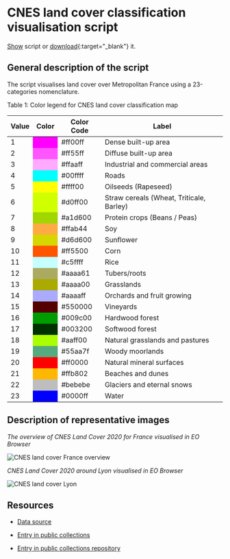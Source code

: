 # CNES land cover classification visualisation script

<a href="#" id='togglescript'>Show</a> script or [download](script.js){:target="_blank"} it.
<div id='script_view' style="display:none">
{% highlight javascript %}
{% include_relative script.js %}
{% endhighlight %}
</div>

## General description of the script
The script visualises land cover over Metropolitan France using a 23-categories nomenclature.

Table 1: Color legend for CNES land cover classification map
<table>
  <thead>
    <tr>
      <th>Value</th>
      <th>Color</th>
      <th>Color Code</th>
      <th>Label</th>
    </tr>
  </thead>
  <tbody>
    <tr>
      <td>1</td>
      <td bgcolor="#ff00ff"></td>
      <td>#ff00ff</td>
      <td>Dense built-up area</td>
    </tr>
    <tr>
      <td>2</td>
      <td bgcolor="#ff55ff"></td>
      <td>#ff55ff</td>
      <td>Diffuse built-up area</td>
    </tr>
    <tr>
      <td>3</td>
      <td bgcolor="#ffaaff"></td>
      <td>#ffaaff</td>
      <td>Industrial and commercial areas</td>
    </tr>
    <tr>
      <td>4</td>
      <td bgcolor="#00ffff"></td>
      <td>#00ffff</td>
      <td>Roads</td>
    </tr>
    <tr>
      <td>5</td>
      <td bgcolor="#ffff00"></td>
      <td>#ffff00</td>
      <td>Oilseeds (Rapeseed)</td>
    </tr>
    <tr>
      <td>6</td>
      <td bgcolor="#d0ff00"></td>
      <td>#d0ff00</td>
      <td>Straw cereals (Wheat, Triticale, Barley)</td>
    </tr>
    <tr>
      <td>7</td>
      <td bgcolor="#a1d600"></td>
      <td>#a1d600</td>
      <td>Protein crops (Beans / Peas)</td>
    </tr>
    <tr>
      <td>8</td>
      <td bgcolor="#ffab44"></td>
      <td>#ffab44</td>
      <td>Soy</td>
    </tr>
    <tr>
      <td>9</td>
      <td bgcolor="#d6d600"></td>
      <td>#d6d600</td>
      <td>Sunflower</td>
    </tr>
    <tr>
      <td>10</td>
      <td bgcolor="#ff5500"></td>
      <td>#ff5500</td>
      <td>Corn</td>
    </tr>
    <tr>
      <td>11</td>
      <td bgcolor="#c5ffff"></td>
      <td>#c5ffff</td>
      <td>Rice</td>
    </tr>
    <tr>
      <td>12</td>
      <td bgcolor="#aaaa61"></td>
      <td>#aaaa61</td>
      <td>Tubers/roots</td>
    </tr>
    <tr>
      <td>13</td>
      <td bgcolor="#aaaa00"></td>
      <td>#aaaa00</td>
      <td>Grasslands</td>
    </tr>
    <tr>
      <td>14</td>
      <td bgcolor="#aaaaff"></td>
      <td>#aaaaff</td>
      <td>Orchards and fruit growing</td>
    </tr>
    <tr>
      <td>15</td>
      <td bgcolor="#550000"></td>
      <td>#550000</td>
      <td>Vineyards</td>
    </tr>
    <tr>
      <td>16</td>
      <td bgcolor="#009c00"></td>
      <td>#009c00</td>
      <td>Hardwood forest</td>
    </tr>
    <tr>
      <td>17</td>
      <td bgcolor="#003200"></td>
      <td>#003200</td>
      <td>Softwood forest</td>
    </tr>
    <tr>
      <td>18</td>
      <td bgcolor="#aaff00"></td>
      <td>#aaff00</td>
      <td>Natural grasslands and pastures</td>
    </tr>
    <tr>
      <td>19</td>
      <td bgcolor="#55aa7f"></td>
      <td>#55aa7f</td>
      <td>Woody moorlands</td>
    </tr>
    <tr>
      <td>20</td>
      <td bgcolor="#ff0000"></td>
      <td>#ff0000</td>
      <td>Natural mineral surfaces</td>
    </tr>
    <tr>
      <td>21</td>
      <td bgcolor="#ffb802"></td>
      <td>#ffb802</td>
      <td>Beaches and dunes</td>
    </tr>
    <tr>
      <td>22</td>
      <td bgcolor="#bebebe"></td>
      <td>#bebebe</td>
      <td>Glaciers and eternal snows</td>
    </tr>
    <tr>
      <td>23</td>
      <td bgcolor="#0000ff"></td>
      <td>#0000ff</td>
      <td>Water</td>
    </tr>
  </tbody>
</table>

## Description of representative images
*The overview of CNES Land Cover 2020 for France visualised in EO Browser*

![CNES land cover France overview](fig/cnes-land-cover-map-france-overview.png)

*CNES Land Cover 2020 around Lyon visualised in EO Browser*

![CNES land cover Lyon](fig/cnes-land-cover-map-lyon.png)

## Resources

- [Data source](https://www.theia-land.fr/en/product/land-cover-map/)

- [Entry in public collections](https://collections.sentinel-hub.com/cnes-land-cover-map/)

- [Entry in public collections repository](https://github.com/sentinel-hub/public-collections/tree/main/collections/cnes-land-cover-map/)

